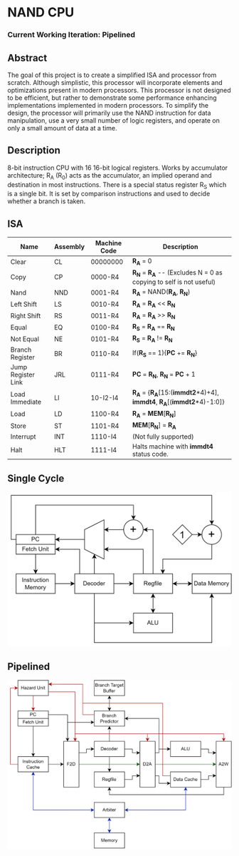 # NAND CPU
### Current Working Iteration: Pipelined

## Abstract
The goal of this project is to create a simplified ISA and processor from scratch. Although simplistic, this processor will incorporate elements and optimizations present in modern processors. This processor is not designed to be efficient, but rather to demonstrate some performance enhancing implementations implemented in modern processors. To simplify the design, the processor will primarily use the NAND instruction for data manipulation, use a very small number of logic registers, and operate on only a small amount of data at a time.

## Description
8-bit instruction CPU with 16 16-bit logical registers. Works by accumulator architecture; R<sub>A</sub> (R<sub>0</sub>) acts as the accumulator, an implied operand and destination in most instructions. There is a special status register R<sub>S</sub> which is a single bit. It is set by comparison instructions and used to decide whether a branch is taken.

## ISA

| Name | Assembly | Machine Code | Description |
| -------- | -------- | -------- | -------- |
| Clear | CL | 00000000 | **R<sub>A</sub>** = 0 |
| Copy | CP | 0000-R4 | **R<sub>N</sub>** = **R<sub>A</sub>** -- (Excludes N = 0 as copying to self is not useful)|
| Nand | NND | 0001-R4 | **R<sub>A</sub>** = NAND(**R<sub>A</sub>**, **R<sub>N</sub>**) |
| Left Shift | LS | 0010-R4 | **R<sub>A</sub>** = **R<sub>A</sub>** << **R<sub>N</sub>** |
| Right Shift | RS | 0011-R4 | **R<sub>A</sub>** = **R<sub>A</sub>** >> **R<sub>N</sub>** |
| Equal | EQ | 0100-R4 | **R<sub>S</sub>** = **R<sub>A</sub>** == **R<sub>N</sub>** |
| Not Equal | NE | 0101-R4 | **R<sub>S</sub>** = **R<sub>A</sub>** != **R<sub>N</sub>** |
| Branch Register | BR | 0110-R4 | If(**R<sub>S</sub>** == 1){**PC** += **R<sub>N</sub>**} |
| Jump Register Link | JRL | 0111-R4 | **PC** = **R<sub>N</sub>**, **R<sub>N</sub>** = **PC** + 1 |
| Load Immediate | LI | 10-I2-I4 | **R<sub>A</sub>** = {**R<sub>A</sub>**[15:(**immdt2**\*4)+4], **immdt4**, **R<sub>A</sub>**[(**immdt2**\*4)-1:0]} |
| Load | LD | 1100-R4 | **R<sub>A</sub>** = **MEM**[**R<sub>N</sub>**] |
| Store | ST | 1101-R4 | **MEM**[**R<sub>N</sub>**] = **R<sub>A</sub>** |
| Interrupt | INT | 1110-I4 | (Not fully supported) |
| Halt | HLT | 1111-I4 | Halts machine with **immdt4** status code. |

## Single Cycle
<img src="/Processor/Single Cycle/Single Cycle.png" alt="Single Cycle Diagram">

## Pipelined
<img src="/Processor/Pipelined/Pipelined.png" alt="Pipelined Diagram">
